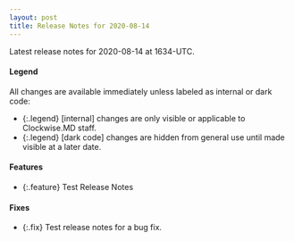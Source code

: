 ```yaml
---
layout: post
title: Release Notes for 2020-08-14
---
```


Latest release notes for 2020-08-14 at 1634-UTC.

<div class='legend' markdown='1'>

#### Legend

All changes are available immediately unless labeled as internal or dark code:

- {:.legend} [internal] changes are only visible or applicable to Clockwise.MD staff.
- {:.legend} [dark code] changes are hidden from general use until made visible at a later date.

</div>

<div class='features' markdown='1'>

#### Features

- {:.feature} Test Release Notes

</div>

<div class='fixes' markdown='1'>

#### Fixes

- {:.fix} Test release notes for a bug fix.

</div>
